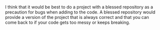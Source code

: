 I think that it would be best to do a project with a blessed repository as a 
precaution for bugs when adding to the code. A blessed repository would provide a version of the project that is always correct and that you can come back to if your code gets too messy or keeps breaking.
